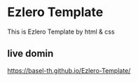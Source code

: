 # Ezlero Template
 This is  Ezlero Template   by html &amp; css
## live domin
 https://basel-th.github.io/Ezlero-Template/
